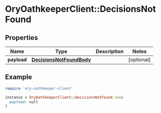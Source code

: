 # OryOathkeeperClient::DecisionsNotFound

## Properties

| Name | Type | Description | Notes |
| ---- | ---- | ----------- | ----- |
| **payload** | [**DecisionsNotFoundBody**](DecisionsNotFoundBody.md) |  | [optional] |

## Example

```ruby
require 'ory-oathkeeper-client'

instance = OryOathkeeperClient::DecisionsNotFound.new(
  payload: null
)
```

